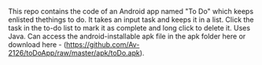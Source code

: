 This repo contains the code of an Android app named "To Do" which keeps enlisted thethings to do. It takes an input task and keeps it in a list.
Click the task in the to-do list to mark it as complete and long click to delete it.
Uses Java.
Can access the android-installable apk file in the apk folder here or download here - (https://github.com/Av-2126/toDoApp/raw/master/apk/toDo.apk).
